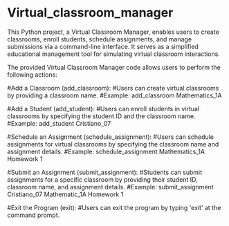# Virtual_classroom_manager

This Python project, a Virtual Classroom Manager, enables users to create classrooms, enroll students, schedule assignments, and manage submissions via a command-line interface. It serves as a simplified educational management tool for simulating virtual classroom interactions.

The provided Virtual Classroom Manager code allows users to perform the following actions:

#Add a Classroom (add_classroom):
#Users can create virtual classrooms by providing a classroom name.
#Example: add_classroom Mathematics_1A

#Add a Student (add_student):
#Users can enroll students in virtual classrooms by specifying the student ID and the classroom name.
#Example: add_student Cristiano_07

#Schedule an Assignment (schedule_assignment):
#Users can schedule assignments for virtual classrooms by specifying the classroom name and assignment details.
#Example: schedule_assignment Mathematics_1A Homework 1 

#Submit an Assignment (submit_assignment):
#Students can submit assignments for a specific classroom by providing their student ID, classroom name, and assignment details.
#Example: submit_assignment Cristiano_07 Mathematic_1A Homework 1 

#Exit the Program (exit):
#Users can exit the program by typing 'exit' at the command prompt.
